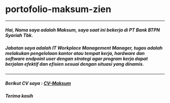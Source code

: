 # portofolio-maksum-zien
---
##### Hai, Nama saya adalah Maksum, saya saat ini bekerja di PT Bank BTPN Syariah Tbk. 
##### Jabatan saya adalah IT Workplace Management Manager, tugas adalah melakukan pengelolaan kantor atau tempat kerja, hardware dan software endpoint user dengan strategi agar program kerja dapat berjalan efektif dan efisien sesuai dengan situasi yang dinamis.
---
##### Berikut CV saya : [CV-Maksum](https://github.com/maksum-zein/portofolio-maksum-zien/blob/main/cv-pdf/CV-Maksum.pdf)
##### Terima kasih
